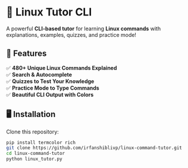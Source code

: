 # 🚀 Linux Tutor CLI

A powerful **CLI-based tutor** for learning **Linux commands** with explanations, examples, quizzes, and practice mode!  

## 📌 Features
✅ **480+ Unique Linux Commands Explained**  
✅ **Search & Autocomplete**  
✅ **Quizzes to Test Your Knowledge**  
✅ **Practice Mode to Type Commands**  
✅ **Beautiful CLI Output with Colors**  

## 🖥️ Installation
Clone this repository:
```bash
pip install termcolor rich
git clone https://github.com/irfanshiblivp/linux-command-tutor.git
cd linux-command-tutor
python linux_tutor.py
